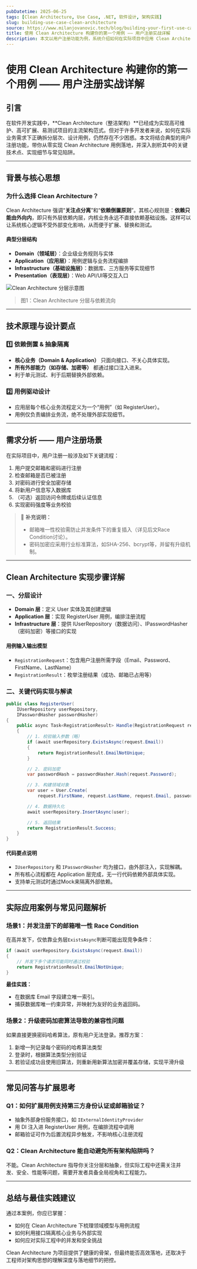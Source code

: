```yaml
---
pubDatetime: 2025-06-25
tags: [Clean Architecture, Use Case, .NET, 软件设计, 架构实践]
slug: building-use-case-clean-architecture
source: https://www.milanjovanovic.tech/blog/building-your-first-use-case-with-clean-architecture
title: 使用 Clean Architecture 构建你的第一个用例 —— 用户注册实战详解
description: 本文以用户注册功能为例，系统介绍如何在实际项目中应用 Clean Architecture 原则，包含架构核心思想、分层设计、关键代码实现与常见问题解决方法，图文并茂，助力开发者高效落地高质量架构。
---
```


# 使用 Clean Architecture 构建你的第一个用例 —— 用户注册实战详解

## 引言

在软件开发实践中，**Clean Architecture（整洁架构）**已经成为实现高可维护、高可扩展、易测试项目的主流架构范式。但对于许多开发者来说，如何在实际业务需求下正确拆分层次、设计用例，仍然存在不少困惑。本文将结合典型的用户注册功能，带你从零实现 Clean Architecture 用例落地，并深入剖析其中的关键技术点、实现细节与常见陷阱。

---

## 背景与核心思想

### 为什么选择 Clean Architecture？

Clean Architecture 强调“**关注点分离**”和“**依赖倒置原则**”。其核心规则是：**依赖只能由外向内**，即只有外层依赖内层，内核业务永远不直接依赖基础设施。这样可以让系统核心逻辑不受外部变化影响，从而便于扩展、替换和测试。

#### 典型分层结构

- **Domain（领域层）**：企业级业务规则与实体
- **Application（应用层）**：用例逻辑与业务流程编排
- **Infrastructure（基础设施层）**：数据库、三方服务等实现细节
- **Presentation（表现层）**：Web API/UI等交互入口

![Clean Architecture 分层示意图](https://www.milanjovanovic.tech/blogs/mnw_098/clean_architecture.png?imwidth=3840)

> 图1：Clean Architecture 分层与依赖流向

---

## 技术原理与设计要点

### 1️⃣ 依赖倒置 & 抽象隔离

- **核心业务（Domain & Application）** 只面向接口、不关心具体实现。
- **所有外部能力（如存储、加密等）** 都通过接口注入进来。
- 利于单元测试、利于后期替换外部依赖。

### 2️⃣ 用例驱动设计

- 应用层每个核心业务流程定义为一个“用例”（如 RegisterUser）。
- 用例仅负责编排业务流，绝不处理外部实现细节。

---

## 需求分析 —— 用户注册场景

在实际项目中，用户注册一般涉及如下关键流程：

1. 用户提交邮箱和密码进行注册
2. 检查邮箱是否已被注册
3. 对密码进行安全加密存储
4. 将新用户信息写入数据库
5. （可选）返回访问令牌或后续认证信息
6. 实现密码强度等业务校验

> 📝 **补充说明：**
>
> - 邮箱唯一性校验需防止并发条件下的重复插入（详见后文Race Condition讨论）。
> - 密码加密应采用行业标准算法，如SHA-256、bcrypt等，并留有升级机制。

---

## Clean Architecture 实现步骤详解

### 一、分层设计

- **Domain 层**：定义 User 实体及其创建逻辑
- **Application 层**：实现 RegisterUser 用例，编排注册流程
- **Infrastructure 层**：提供 IUserRepository（数据访问）、IPasswordHasher（密码加密）等接口的实现

#### 用例输入输出模型

- `RegistrationRequest`：包含用户注册所需字段（Email、Password、FirstName、LastName）
- `RegistrationResult`：枚举注册结果（成功、邮箱已占用等）

### 二、关键代码实现与解读

```csharp
public class RegisterUser(
    IUserRepository userRepository,
    IPasswordHasher passwordHasher)
{
    public async Task<RegistrationResult> Handle(RegistrationRequest request)
    {
        // 1. 校验输入参数（略）
        if (await userRepository.ExistsAsync(request.Email))
        {
            return RegistrationResult.EmailNotUnique;
        }

        // 2. 密码加密
        var passwordHash = passwordHasher.Hash(request.Password);

        // 3. 构建领域对象
        var user = User.Create(
            request.FirstName, request.LastName, request.Email, passwordHash);

        // 4. 数据持久化
        await userRepository.InsertAsync(user);

        // 5. 返回结果
        return RegistrationResult.Success;
    }
}
```

#### 代码要点说明

- `IUserRepository` 和 `IPasswordHasher` 均为接口，由外部注入，实现解耦。
- 所有核心流程都在 Application 层完成，无一行代码依赖外部具体实现。
- 支持单元测试时通过Mock来隔离外部依赖。

---

## 实际应用案例与常见问题解析

### 场景1：并发注册下的邮箱唯一性 Race Condition

在高并发下，仅依靠业务层`ExistsAsync`判断可能出现竞争条件：

```csharp
if (await userRepository.ExistsAsync(request.Email))
{
    // 并发下多个请求可能同时通过校验
    return RegistrationResult.EmailNotUnique;
}
```

**最佳实践：**

- 在数据库 Email 字段建立唯一索引。
- 捕获数据库唯一约束异常，并映射为友好的业务返回码。

### 场景2：升级密码加密算法导致的兼容性问题

如果直接更换密码哈希算法，原有用户无法登录。推荐方案：

1. 新增一列记录每个密码的哈希算法类型
2. 登录时，根据算法类型分别验证
3. 若验证成功且使用旧算法，则重新用新算法加密并覆盖存储，实现平滑升级

---

## 常见问答与扩展思考

### Q1：如何扩展用例支持第三方身份认证或邮箱验证？

- 抽象外部身份服务接口，如 `IExternalIdentityProvider`
- 用 DI 注入进 RegisterUser 用例，在编排流程中调用
- 邮箱验证可作为后置流程异步触发，不影响核心注册流程

### Q2：Clean Architecture 能自动避免所有架构陷阱吗？

不能。Clean Architecture 指导你关注分层和抽象，但实际工程中还需关注并发、安全、性能等问题，需要开发者具备全局视角和工程能力。

---

## 总结与最佳实践建议

通过本案例，你应已掌握：

- 如何在 Clean Architecture 下梳理领域模型与用例流程
- 如何利用接口隔离核心业务与外部实现
- 如何应对实际工程中的并发和安全挑战

Clean Architecture 为项目提供了健康的骨架，但最终能否高效落地，还取决于工程师对架构思想的理解深度与落地细节的把控。
